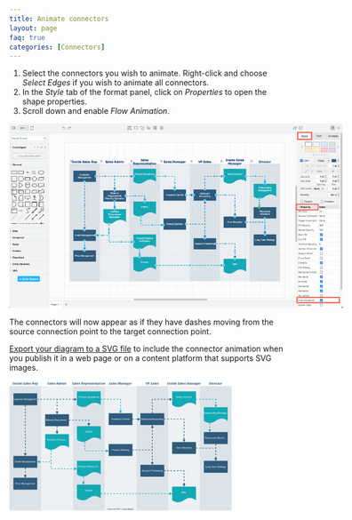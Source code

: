 ```yaml
---
title: Animate connectors
layout: page
faq: true
categories: [Connectors]
---
```


1. Select the connectors you wish to animate. Right-click and choose _Select Edges_ if you wish to animate all connectors. 
2. In the _Style_ tab of the format panel, click on _Properties_ to open the shape properties. 
3. Scroll down and enable _Flow Animation_. 

<img src="/assets/img/blog/connector-flow-animation.png" style="width=100%;max-width:600px;height:auto;" alt="Enable Flow Animation on your connectors in draw.io via the shape Properties in the Style tab.">

The connectors will now appear as if they have dashes moving from the source connection point to the target connection point. 

[Export your diagram to a SVG file](/blog/export-svg.html) to include the connector animation when you publish it in a web page or on a content platform that supports SVG images. 

<img src="/assets/img/blog/connector-flow-animation.svg" style="width=100%;max-width:400px;height:auto;" alt="Connectors that are animated show flowing dashes or dots from the source shape to the target shape">